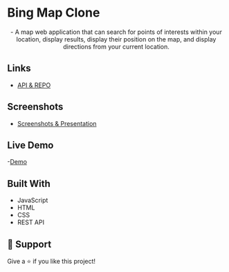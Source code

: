 <h1 align="left">Bing Map Clone</h1>

<p align="center">- A map web application that can search for
points of interests within your location, display results, display their
position on the map, and display directions from your current location.
</p>

## Links

- [API & REPO](https://github.com/Microsoft/BingMapsRESTToolkit/)

## Screenshots

- [Screenshots & Presentation](https://github.com/MrDustinMiller/Bing-Map-API/blob/master/BingAPI.pdf)

## Live Demo
-[Demo](https://mrdustinmiller.github.io/Simple-Bing-Map-Clone/)

## Built With

- JavaScript
- HTML
- CSS
- REST API

## 🤝 Support

Give a ⭐️ if you like this project!
